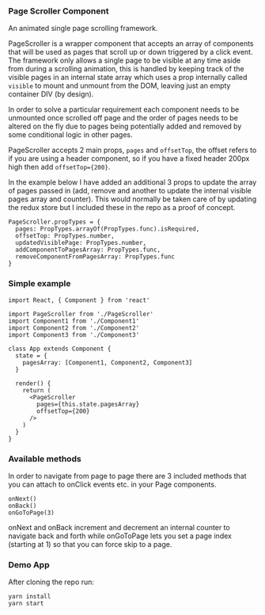 ### Page Scroller Component

An animated single page scrolling framework.

PageScroller is a wrapper component that accepts an array of components that will be used as pages that scroll up or down triggered by a click event. The framework only allows a single page to be visible at any time aside from during a scrolling animation, this is handled by keeping track of the visible pages in an internal state array which uses a prop internally called `visible` to mount and unmount from the DOM, leaving just an empty container DIV (by design).

In order to solve a particular requirement each component needs to be unmounted once scrolled off page and the order of pages needs to be altered on the fly due to pages being potentially added and removed by some conditional logic in other pages.

PageScroller accepts 2 main props, `pages` and `offsetTop`, the offset refers to if you are using a header component, so if you have a fixed header 200px high then add `offsetTop={200}`.

In the example below I have added an additional 3 props to update the array of pages passed in (add, remove and another to update the internal visible pages array and counter). This would normally be taken care of by updating the redux store but I included these in the repo as a proof of concept.

```
PageScroller.propTypes = {
  pages: PropTypes.arrayOf(PropTypes.func).isRequired,
  offsetTop: PropTypes.number,
  updatedVisiblePage: PropTypes.number,
  addComponentToPagesArray: PropTypes.func,
  removeComponentFromPagesArray: PropTypes.func
}
```

### Simple example
```
import React, { Component } from 'react'

import PageScroller from './PageScroller'
import Component1 from './Component1'
import Component2 from './Component2'
import Component3 from './Component3'

class App extends Component {
  state = {
    pagesArray: [Component1, Component2, Component3]
  }

  render() {
    return (
      <PageScroller
        pages={this.state.pagesArray}
        offsetTop={200}
      />
    )
  }
}
```

### Available methods
In order to navigate from page to page there are 3 included methods that you can attach to onClick events etc. in your Page components.
```
onNext()
onBack()
onGoToPage(3)
```
onNext and onBack increment and decrement an internal counter to navigate back and forth while onGoToPage lets you set a page index (starting at 1) so that you can force skip to a page. 

### Demo App
After cloning the repo run:
 ```
 yarn install
 yarn start
 ```
